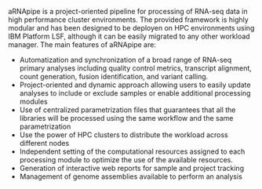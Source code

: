aRNApipe is a project-oriented pipeline for processing of RNA-seq data in high performance cluster environments. The provided framework is highly modular and has been designed to be deployen on HPC environments using IBM Platform LSF, although it can be easily migrated to any other workload manager. The main features of aRNApipe are:

- Automatization and synchronization of a broad range of RNA-seq primary analyses including quality control metrics, transcript alignment, count generation, fusion identification, and variant calling.
- Project-oriented and dynamic approach allowing users to easily update analyses to include or exclude samples or enable additional processing modules
- Use of centralized parametrization files that guarantees that all the libraries will be processed using the same workflow and the same parametrization
- Use the power of HPC clusters to distribute the workload across different nodes
- Independent setting of the computational resources assigned to each processing module to optimize the use of the available resources.
- Generation of interactive web reports for sample and project tracking
- Management of genome assemblies available to perform an analysis
